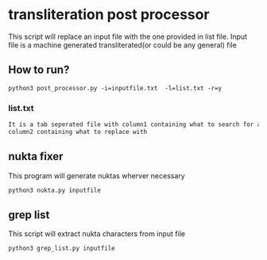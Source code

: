 
# transliteration post processor
This script will replace an input file with the one provided in list file.
Input file is a machine generated transliterated(or could be any general) file

## How to run?

    python3 post_processor.py -i=inputfile.txt  -l=list.txt -r=y

### list.txt
```bash
It is a tab seperated file with column1 containing what to search for and 
column2 containing what to replace with
```

## nukta fixer
This program will generate nuktas wherver necessary
```bash
python3 nukta.py inputfile
```
## grep list

This script will extract nukta characters from input file

```bash
python3 grep_list.py inputfile
```
